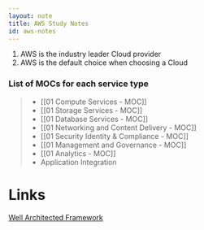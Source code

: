 ```yaml
---
layout: note
title: AWS Study Notes
id: aws-notes
---
```



1. AWS is the industry leader Cloud provider
2. AWS is the default choice when choosing a Cloud

### List of MOCs for each service type
> - [[01 Compute Services - MOC]]  
> - [[01 Storage Services - MOC]] 
> - [[01 Database Services - MOC]]
> - [[01  Networking and Content Delivery - MOC]] 
> - [[01 Security Identity & Compliance - MOC]] 
> - [[01 Management and Governance - MOC]] 
> - [[01 Analytics - MOC]]
> - Application Integration

# Links
[Well Architected Framework](https://aws.amazon.com/architecture/well-architected/?wa-lens-whitepapers.sort-by=item.additionalFields.sortDate&wa-lens-whitepapers.sort-order=desc)